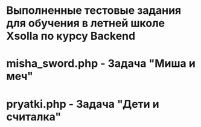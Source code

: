 
# Выполненные тестовые задания для обучения в летней школе Xsolla по курсу Backend
# misha_sword.php - Задача "Миша и меч"

# pryatki.php - Задача "Дети и считалка"